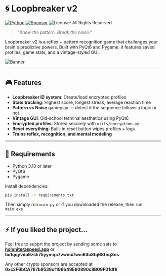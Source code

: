 # 🌀 Loopbreaker v2
[![Python](https://img.shields.io/badge/Built_With-Python-red)](#)      [![Sponsor](https://img.shields.io/badge/Website-loopbreaker.foo.ng-blue)](https://loopbreaker.foo.ng/)    ![License: All Rights Reserved](https://img.shields.io/badge/License-All%20rights%20reserved-red.svg)


> *"Know the pattern. Break the noise."*

Loopbreaker v2 is a reflex + pattern recognition game that challenges your brain's predictive powers. Built with PyQt6 and Pygame, it features saved profiles, game stats, and a vintage-styled GUI.

![Banner](https://github.com/user-attachments/assets/ffb58427-5b3b-4a4d-9e73-985fa215970d)

---

## 🎮 Features

-  **Loopbreaker ID system**: Create/load encrypted profiles
-  **Stats tracking**: Highest score, longest streak, average reaction time
-  **Pattern vs Noise** gameplay — detect if the sequence follows a logic or not
-  **Vintage GUI**: Old-school terminal aesthetics using PyQt6
-  **Encrypted profiles**: Stored securely with `utils/encryption.py`
-  **Reset everything**: Built-in reset button wipes profiles + logs
-  **Trains reflex, recognition, and mental modeling**

---

## 🧰 Requirements

- Python 3.10 or later
- PyQt6
- Pygame

Install dependencies:

```bash
pip install -r requirements.txt
```
Then simply run `main.py` or if you downloaded the release, then run `main.exe`

---

## ⚡ If you liked the project...

Feel free to supprt the project by sending some sats to **holonite@speed.app** or **bc1qqyvda9zsh75yymqc7vwmufwm63u8tq68fnq3ns**

Any other crypto sponsors are accepted at **0xc2F6bCA767b9539cf196b49E60890c8B09F01df6**


